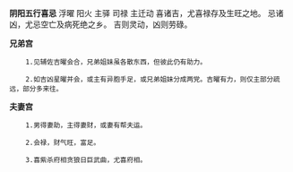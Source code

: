 **阴阳五行喜忌**
浮曜 阳火 主驿 司禄 主迁动
喜诸吉，尤喜禄存及生旺之地。
忌诸凶，尤忌空亡及病死绝之乡。
吉则灵动，凶则劳碌。

**兄弟宫**
```
    1.见辅佐吉曜会合，兄弟姐妹虽各散东西，但彼此仍有助力。

    2.如吉凶星曜并会，或主有异胞手足，或兄弟姐妹分成两党。吉曜有力，则仅主部分疏远，部分多来往。
```

**夫妻宫**
```
    1.男得妻助，主得妻财，或妻有帮夫运。

    2.会禄，财气旺，富足。

    3.喜紫杀府相贪狼日巨武曲，尤喜府相。
```